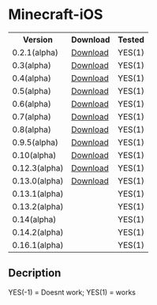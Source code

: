 # Minecraft-iOS

<table>
    <tr>
        <th>Version</th>
        <th>Download</th>
        <th>Tested</th>
    </tr>
        <td>0.2.1(alpha)</td>
        <td><a href="https://archive.org/download/minecraft-pocket-edition-versions-ipa/MCPE%200.2.1.ipa">Download</a></td>
        <td>YES(1)</td>
    </tr>
    </tr>
        <td>0.3(alpha)</td>
        <td><a href="https://archive.org/download/minecraft-pocket-edition-versions-ipa/MCPE%200.3.0.ipa">Download</a></td>
        <td>YES(1)</td>
    </tr>
    </tr>
        <td>0.4(alpha)</td>
        <td><a href="https://archive.org/download/minecraft-pocket-edition-versions-ipa/MCPE%200.4.0.ipa">Download</a></td>
        <td>YES(1)</td>
    </tr>
    </tr>
        <td>0.5(alpha)</td>
        <td><a href="https://archive.org/download/minecraft-pocket-edition-versions-ipa/MCPE%200.5.0.ipa">Download</a></td>
        <td>YES(1)</td>
    </tr>
    </tr>
        <td>0.6(alpha)</td>
        <td><a href="https://archive.org/download/minecraft-pocket-edition-versions-ipa/MCPE%200.6.0.ipa">Download</a></td>
        <td>YES(1)</td>
    </tr>
    </tr>
        <td>0.7(alpha)</td>
        <td><a href="https://archive.org/download/minecraft-pocket-edition-versions-ipa/MCPE%200.7.0.ipa">Download</a></td>
        <td>YES(1)</td>
    </tr>
    </tr>
        <td>0.8(alpha)</td>
        <td><a href="https://archive.org/download/minecraft-pocket-edition-versions-ipa/MCPE%200.8.0.ipa">Download</a></td>
        <td>YES(1)</td>
    </tr>
    </tr>
        <td>0.9.5(alpha)</td>
        <td><a href="https://archive.org/download/minecraft-pocket-edition-versions-ipa/MCPE%200.9.5.ipa">Download</a></td>
        <td>YES(1)</td>
    </tr>
    </tr>
        <td>0.10(alpha)</td>
        <td><a href="https://archive.org/download/minecraft-pocket-edition-versions-ipa/MCPE%200.10.0.ipa">Download</a></td>
        <td>YES(1)</td>
    </tr>
    </tr>
        <td>0.12.3(alpha)</td>
        <td><a href="https://archive.org/download/minecraft-pocket-edition-versions-ipa/MCPE%200.12.3.ipa">Download</a></td>
        <td>YES(1)</td>
    </tr>
    </tr>
        <td>0.13.0(alpha)</td>
        <td><a href="https://archive.org/download/minecraft-pocket-edition-versions-ipa/MCPE%200.13.0.ipa">Download</a></td>
        <td>YES(1)</td>
    </tr>
    </tr>
        <td>0.13.1(alpha)</td>
        <td></td>
        <td>YES(1)</td>
    </tr>
    </tr>
        <td>0.13.2(alpha)</td>
        <td></td>
        <td>YES(1)</td>
    </tr>
    </tr>
        <td>0.14(alpha)</td>
        <td></td>
        <td>YES(1)</td>
    </tr>
    </tr>
        <td>0.14.2(alpha)</td>
        <td></td>
        <td>YES(1)</td>
    </tr>
    </tr>
        <td>0.16.1(alpha)</td>
        <td></td>
        <td>YES(1)</td>
    </tr>
</table>

## Decription
YES(-1) = Doesnt work; YES(1) = works
